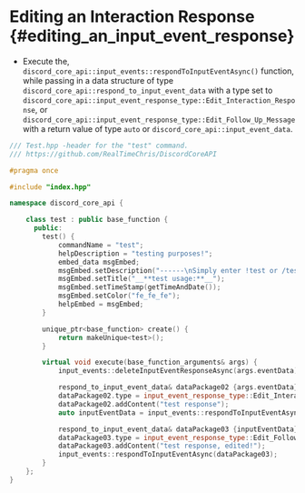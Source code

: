 Editing an Interaction Response {#editing_an_input_event_response}
============
- Execute the, `discord_core_api::input_events::respondToInputEventAsync()` function, while passing in a data structure of type `discord_core_api::respond_to_input_event_data` with a type set	to `discord_core_api::input_event_response_type::Edit_Interaction_Response`, or `discord_core_api::input_event_response_type::Edit_Follow_Up_Message` with a return value of type `auto` or `discord_core_api::input_event_data`.

```cpp
/// Test.hpp -header for the "test" command.
/// https://github.com/RealTimeChris/DiscordCoreAPI

#pragma once

#include "index.hpp"

namespace discord_core_api {

	class test : public base_function {
	  public:
		test() {
			commandName = "test";
			helpDescription = "testing purposes!";
			embed_data msgEmbed;
			msgEmbed.setDescription("------\nSimply enter !test or /test!\n------");
			msgEmbed.setTitle("__**test usage:**__");
			msgEmbed.setTimeStamp(getTimeAndDate());
			msgEmbed.setColor("fe_fe_fe");
			helpEmbed = msgEmbed;
		}

		unique_ptr<base_function> create() {
			return makeUnique<test>();
		}

		virtual void execute(base_function_arguments& args) {
			input_events::deleteInputEventResponseAsync(args.eventData).get();

			respond_to_input_event_data& dataPackage02 {args.eventData};
			dataPackage02.type = input_event_response_type::Edit_Interaction_Response;
			dataPackage02.addContent("test response");
			auto inputEventData = input_events::respondToInputEventAsync(dataPackage02);

			respond_to_input_event_data& dataPackage03 {inputEventData};
			dataPackage03.type = input_event_response_type::Edit_Follow_Up_Message;
			dataPackage03.addContent("test response, edited!");
			input_events::respondToInputEventAsync(dataPackage03);
		}
	};
}
```
